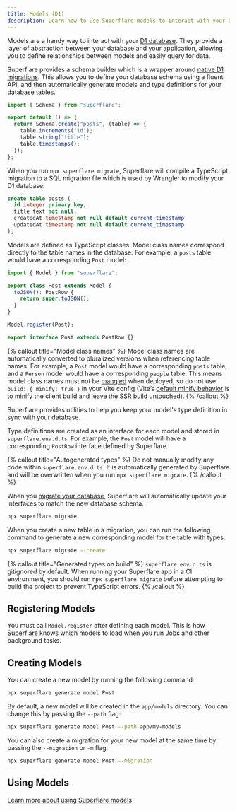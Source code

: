 ```yaml
---
title: Models (D1)
description: Learn how to use Superflare models to interact with your D1 database.
---
```


Models are a handy way to interact with your [D1 database](https://developers.cloudflare.com/d1/). They provide a layer of abstraction between your database and your application, allowing you to define relationships between models and easily query for data.

Superflare provides a schema builder which is a wrapper around [native D1 migrations](https://developers.cloudflare.com/d1/platform/migrations/). This allows you to define your database schema using a fluent API, and then automatically generate models and type definitions for your database tables.

```ts
import { Schema } from "superflare";

export default () => {
  return Schema.create("posts", (table) => {
    table.increments("id");
    table.string("title");
    table.timestamps();
  });
};
```

When you run `npx superflare migrate`, Superflare will compile a TypeScript migration to a SQL migration file which is used by Wrangler to modify your D1 database:

```sql
create table posts (
  id integer primary key,
  title text not null,
  createdAt timestamp not null default current_timestamp
  updatedAt timestamp not null default current_timestamp
);
```

Models are defined as TypeScript classes. Model class names correspond directly to the table names in the database. For example, a `posts` table would have a corresponding `Post` model:

```ts
import { Model } from "superflare";

export class Post extends Model {
  toJSON(): PostRow {
    return super.toJSON();
  }
}

Model.register(Post);

export interface Post extends PostRow {}
```

{% callout title="Model class names" %}
Model class names are automatically converted to pluralized versions when referencing table names. For example, a `Post` model would have a corresponding `posts` table, and a `Person` model would have a corresponding `people` table. This means model class names must not be [mangled](https://github.com/terser/terser?tab=readme-ov-file#cli-mangle-options) when deployed, so do not use `build: { minify: true }` in your Vite config (Vite’s [default minify behavior](https://vite.dev/config/build-options.html#build-minify) is to minify the client build and leave the SSR build untouched).
{% /callout %}

Superflare provides utilities to help you keep your model's type definition in sync with your database.

Type definitions are created as an interface for each model and stored in `superflare.env.d.ts`. For example, the `Post` model will have a corresponding `PostRow` interface defined by Superflare.

{% callout title="Autogenerated types" %}
Do not manually modify any code within `superflare.env.d.ts`. It is automatically generated by Superflare and will be overwritten when you run `npx superflare migrate`.
{% /callout %}

When you [migrate your database](/database/migrations), Superflare will automatically update your interfaces to match the new database schema.

```bash
npx superflare migrate
```

When you create a new table in a migration, you can run the following command to generate a new corresponding model for the table with types:

```bash
npx superflare migrate --create
```

{% callout title="Generated types on build" %}
`superflare.env.d.ts` is gitignored by default. When running your Superflare app in a CI environment, you should run `npx superflare migrate` before attempting to build the project to prevent TypeScript errors.
{% /callout %}

## Registering Models

You must call `Model.register` after defining each model. This is how Superflare knows which models to load when you run [Jobs](/queues) and other background tasks.

## Creating Models

You can create a new model by running the following command:

```bash
npx superflare generate model Post
```

By default, a new model will be created in the `app/models` directory. You can change this by passing the `--path` flag:

```bash
npx superflare generate model Post --path app/my-models
```

You can also create a migration for your new model at the same time by passing the `--migration` or `-m` flag:

```bash
npx superflare generate model Post --migration
```

## Using Models

[Learn more about using Superflare models](/database/getting-started)
